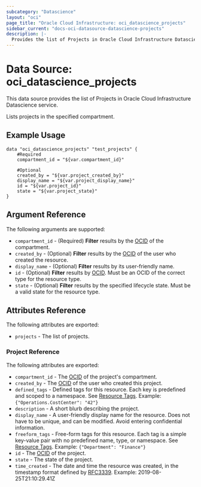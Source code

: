 ```yaml
---
subcategory: "Datascience"
layout: "oci"
page_title: "Oracle Cloud Infrastructure: oci_datascience_projects"
sidebar_current: "docs-oci-datasource-datascience-projects"
description: |-
  Provides the list of Projects in Oracle Cloud Infrastructure Datascience service
---
```


# Data Source: oci_datascience_projects
This data source provides the list of Projects in Oracle Cloud Infrastructure Datascience service.

Lists projects in the specified compartment.

## Example Usage

```hcl
data "oci_datascience_projects" "test_projects" {
	#Required
	compartment_id = "${var.compartment_id}"

	#Optional
	created_by = "${var.project_created_by}"
	display_name = "${var.project_display_name}"
	id = "${var.project_id}"
	state = "${var.project_state}"
}
```

## Argument Reference

The following arguments are supported:

* `compartment_id` - (Required) <b>Filter</b> results by the [OCID](https://docs.cloud.oracle.com/iaas/Content/API/Concepts/identifiers.htm) of the compartment.
* `created_by` - (Optional) <b>Filter</b> results by the [OCID](https://docs.cloud.oracle.com/iaas/Content/API/Concepts/identifiers.htm) of the user who created the resource.
* `display_name` - (Optional) <b>Filter</b> results by its user-friendly name.
* `id` - (Optional) <b>Filter</b> results by [OCID](https://docs.cloud.oracle.com/iaas/Content/API/Concepts/identifiers.htm). Must be an OCID of the correct type for the resource type. 
* `state` - (Optional) <b>Filter</b> results by the specified lifecycle state. Must be a valid state for the resource type. 


## Attributes Reference

The following attributes are exported:

* `projects` - The list of projects.

### Project Reference

The following attributes are exported:

* `compartment_id` - The [OCID](https://docs.cloud.oracle.com/iaas/Content/API/Concepts/identifiers.htm) of the project's compartment.
* `created_by` - The [OCID](https://docs.cloud.oracle.com/iaas/Content/API/Concepts/identifiers.htm) of the user who created this project.
* `defined_tags` - Defined tags for this resource. Each key is predefined and scoped to a namespace. See [Resource Tags](https://docs.cloud.oracle.com/iaas/Content/General/Concepts/resourcetags.htm). Example: `{"Operations.CostCenter": "42"}` 
* `description` - A short blurb describing the project.
* `display_name` - A user-friendly display name for the resource. Does not have to be unique, and can be modified. Avoid entering confidential information.
* `freeform_tags` - Free-form tags for this resource. Each tag is a simple key-value pair with no predefined name, type, or namespace. See [Resource Tags](https://docs.cloud.oracle.com/iaas/Content/General/Concepts/resourcetags.htm). Example: `{"Department": "Finance"}` 
* `id` - The [OCID](https://docs.cloud.oracle.com/iaas/Content/API/Concepts/identifiers.htm) of the project.
* `state` - The state of the project.
* `time_created` - The date and time the resource was created, in the timestamp format defined by [RFC3339](https://tools.ietf.org/html/rfc3339). Example: 2019-08-25T21:10:29.41Z 

